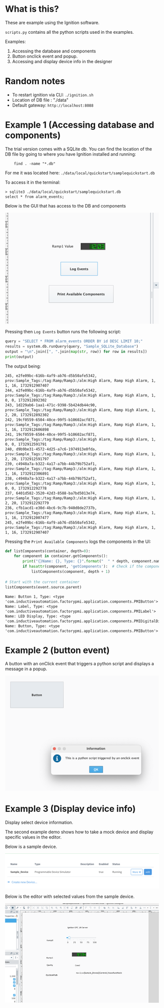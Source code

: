 # What is this? 

These are example using the Ignition software. 

`scripts.py` contains all the python scripts used in the examples.

Examples: 

1. Accessing the database and components
2. Button onclick event and popup.
3. Accessing and display device info in the designer


# Random notes

- To restart ignition via CLI: `./ignition.sh`
- Location of DB file : "./data"
- Default gateway: `http://localhost:8088`

# Example 1 (Accessing database and components)

The trial version comes with a SQLite db. You can find the location of the DB file by going to where you have Ignition installed and running: 

        find . -name "*.db"

For me it was located here: `./data/local/quickstart/samplequickstart.db`

To access it in the terminal: 

    > sqlite3 ./data/local/quickstart/samplequickstart.db
    select * from alarm_events;


Below is the GUI that has access to the DB and components
 
![db-and-components](/images/db-and-components.png)


Pressing then `Log Events` button runs the following script: 

```python
query = "SELECT * FROM alarm_events ORDER BY id DESC LIMIT 10;"
results = system.db.runQuery(query, "Sample_SQLite_Database")
output = "\n".join([", ".join(map(str, row)) for row in results])
print(output)
```

The output being: 

```logs
245, e2fe09bc-616b-4af9-ab76-d5b50afe5342, prov:Sample_Tags:/tag:Ramp/Ramp3:/alm:High Alarm, Ramp High Alarm, 1, 1, 16, 1732912907407
244, e2fe09bc-616b-4af9-ab76-d5b50afe5342, prov:Sample_Tags:/tag:Ramp/Ramp3:/alm:High Alarm, Ramp High Alarm, 1, 0, 0, 1732912892302
243, 1d229ab6-1aa1-471c-9398-5b424db44c90, prov:Sample_Tags:/tag:Ramp/Ramp3:/alm:High Alarm, Ramp High Alarm, 1, 2, 20, 1732912892302
242, 19cf0559-6504-40ce-99f5-b10602acf871, prov:Sample_Tags:/tag:Ramp/Ramp3:/alm:High Alarm, Ramp High Alarm, 1, 1, 16, 1732912606898
241, 19cf0559-6504-40ce-99f5-b10602acf871, prov:Sample_Tags:/tag:Ramp/Ramp3:/alm:High Alarm, Ramp High Alarm, 1, 0, 0, 1732912591791
240, d9b9be31-4572-4d25-a7c6-1974913e0fda, prov:Sample_Tags:/tag:Ramp/Ramp3:/alm:High Alarm, Ramp High Alarm, 1, 2, 20, 1732912591797
239, c4948a7a-b322-4a17-a7bb-44b79b752af1, prov:Sample_Tags:/tag:Ramp/Ramp3:/alm:High Alarm, Ramp High Alarm, 1, 1, 16, 1732912306891
238, c4948a7a-b322-4a17-a7bb-44b79b752af1, prov:Sample_Tags:/tag:Ramp/Ramp3:/alm:High Alarm, Ramp High Alarm, 1, 0, 0, 1732912292778
237, 6401d582-3520-42d3-8588-ba7bd5013e74, prov:Sample_Tags:/tag:Ramp/Ramp3:/alm:High Alarm, Ramp High Alarm, 1, 2, 20, 1732912292779
236, cfb1acd1-e30d-4bc6-9c7b-940d0de2737b, prov:Sample_Tags:/tag:Ramp/Ramp3:/alm:High Alarm, Ramp High Alarm, 1, 1, 16, 1732912007477
245, e2fe09bc-616b-4af9-ab76-d5b50afe5342, prov:Sample_Tags:/tag:Ramp/Ramp3:/alm:High Alarm, Ramp High Alarm, 1, 1, 16, 1732912907407
```


Pressing the `Print Available Components` logs the components in the UI:

```python
def listComponents(container, depth=0):
    for component in container.getComponents():
        print("{}Name: {}, Type: {}".format("  " * depth, component.name, type(component)))
        if hasattr(component, 'getComponents'):  # Check if the component is a container
            listComponents(component, depth + 1)

# Start with the current container
listComponents(event.source.parent)
```

```logs
Name: Button 1, Type: <type 'com.inductiveautomation.factorypmi.application.components.PMIButton'>
Name: Label, Type: <type 'com.inductiveautomation.factorypmi.application.components.PMILabel'>
Name: LED Display, Type: <type 'com.inductiveautomation.factorypmi.application.components.PMIDigitalDisplay'>
Name: Button, Type: <type 'com.inductiveautomation.factorypmi.application.components.PMIButton'>

```

# Example 2 (button event)

A button with an onClick event that triggers a python script and displays a message in a popup. 

![onclick even](images/hello_button_action.png)

# Example 3 (Display device info)

Display select device information. 

The second example demo shows how to take a mock device and display specific values in the editor. 

Below is a sample device.

![Device](images/device.png)

Below is the editor with selected values from the sample device.


![Device Info](images/device_info.png)


